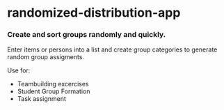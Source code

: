 # randomized-distribution-app

### **Create and sort groups randomly and quickly.**

Enter items or persons into a list and create group categories to generate random group assigments.

Use for:
- Teambuilding excercises
- Student Group Formation
- Task assignment
